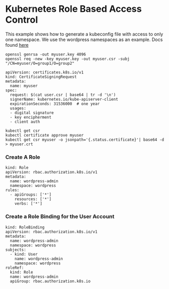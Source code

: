 # Kubernetes Role Based Access Control
This example shows how to generate a kubeconfig file with access to only one namespace. We use the wordpress namespaces as an example.
Docs found [here](https://kubernetes.io/docs/reference/access-authn-authz/certificate-signing-requests/#create-certificatesigningrequest)

```
openssl genrsa -out myuser.key 4096
openssl req -new -key myuser.key -out myuser.csr -subj "/CN=myuser/O=group1/O=group2"
```
```
apiVersion: certificates.k8s.io/v1
kind: CertificateSigningRequest
metadata:
  name: myuser
spec:
  request: $(cat user.csr | base64 | tr -d '\n')
  signerName: kubernetes.io/kube-apiserver-client
  expirationSeconds: 31536000  # one year
  usages:
  - digital signature
  - key encipherment
  - client auth
```
```
kubectl get csr
kubectl certificate approve myuser
kubectl get csr myuser -o jsonpath='{.status.certificate}'| base64 -d > myuser.crt
```

### Create A Role
```
kind: Role
apiVersion: rbac.authorization.k8s.io/v1
metadata:
  name: wordpress-admin
  namespace: wordpress
rules:
  - apiGroups: ['*']
    resources: ['*']
    verbs: ['*']
```
### Create a Role Binding for the User Account
```
kind: RoleBinding
apiVersion: rbac.authorization.k8s.io/v1
metadata:
  name: wordpress-admin
  namespace: wordpress
subjects:
  - kind: User
    name: wordpress-admin
    namespace: wordpress
roleRef:
  kind: Role
  name: wordpress-admin
  apiGroup: rbac.authorization.k8s.io
```
